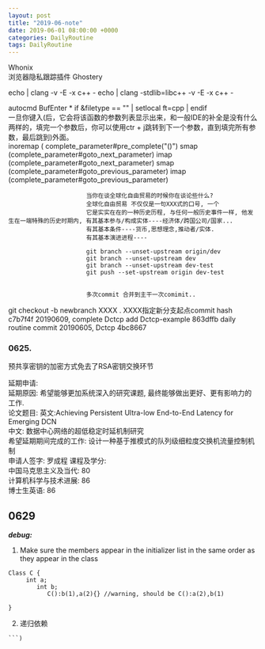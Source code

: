 ```yaml
---
layout: post
title: "2019-06-note"
date: 2019-06-01 08:00:00 +0000
categories: DailyRoutine
tags: DailyRoutine
--- 
```


Whonix   
浏览器隐私跟踪插件 Ghostery   


echo | clang -v -E -x c++ -
echo | clang -stdlib=libc++ -v -E -x c++ -   

autocmd BufEnter * if &filetype == "" | setlocal ft=cpp | endif   
一旦你键入(后，它会将该函数的参数列表显示出来，和一般IDE的补全是没有什么两样的，填完一个参数后，你可以使用ctr + j跳转到下一个参数，直到填完所有参数，最后跳到)外面。    
inoremap <silent><expr> ( complete_parameter#pre_complete("()")
                          smap <c-j> <Plug>(complete_parameter#goto_next_parameter)
                          imap <c-j> <Plug>(complete_parameter#goto_next_parameter)
                          smap <c-k> <Plug>(complete_parameter#goto_previous_parameter)
                          imap <c-k> <Plug>(complete_parameter#goto_previous_parameter)
                          
                          
                          当你在谈全球化自由贸易的时候你在谈论些什么?   
                          全球化自由贸易 不仅仅是一句XXX式的口号, 一个  
                          它是实实在在的一种历史历程, 与任何一般历史事件一样, 他发生在一端特殊的历史时期内, 有其基本参与/构成实体----经济体/跨国公司/国家...
                          有其基本条件----货币,思想理念,推动者/实体.
                          有其基本演进进程----   
                          
                          git branch --unset-upstream origin/dev  
                          git branch --unset-upstream dev  
                          git branch --unset-upstream dev-test
                          git push --set-upstream origin dev-test   
                          
                          
                          多次commit 合并到主干一次comimit..   
                          
git checkout -b newbranch  XXXX    . XXXX指定新分支起点commit hash   
c7b7f4f 20190609, complete Dctcp add Dctcp-example
863dffb daily routine commit 20190605, Dctcp
4bc8667  

### 0625.  
预共享密钥的加密方式免去了RSA密钥交换环节    

延期申请:  
延期原因: 希望能够更加系统深入的研究课题, 最终能够做出更好、更有影响力的工作.  
论文题目: 
英文:Achieving Persistent Ultra-low End-to-End Latency for Emerging DCN  
中文: 数据中心网络的超低稳定时延机制研究    
希望延期期间完成的工作:   设计一种基于推模式的队列级细粒度交换机流量控制机制  
申请人签字: 罗成程
课程及学分:   
中国马克思主义及当代: 80  
计算机科学与技术进展: 86  
博士生英语: 86   

## 0629  
***debug:***  
1. Make sure the members appear in the initializer list in the same order as they appear in the class  
```
Class C {
     int a;
        int b;
           C():b(1),a(2){} //warning, should be C():a(2),b(1)
           
}
```   
2. 递归依赖  

```
```)
